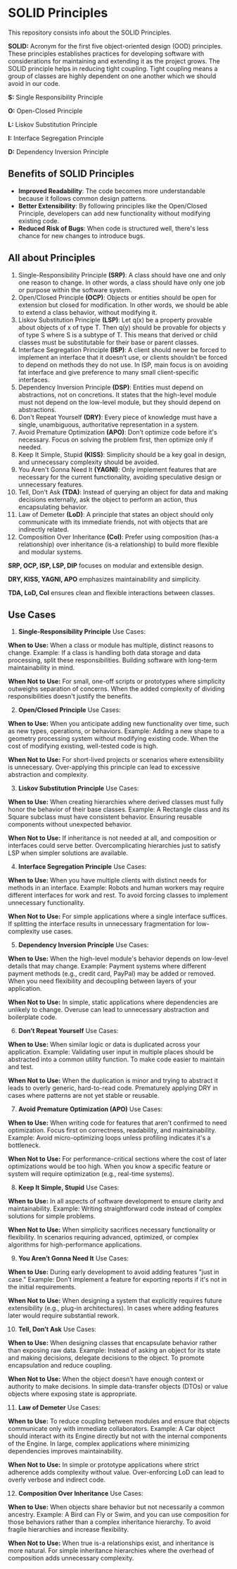 # SOLID Principles
This repository consists info about the SOLID Principles.

**SOLID:** Acronym for the first five object-oriented design (OOD) principles. These principles establishes practices for developing software with considerations for maintaining and extending it as the project grows. The SOLID principle helps in reducing tight coupling. Tight coupling means a group of classes are highly dependent on one another which we should avoid in our code.

**S:** Single Responsibility Principle

**O:** Open-Closed Principle

**L:** Liskov Substitution Principle

**I:** Interface Segregation Principle

**D:** Dependency Inversion Principle

## Benefits of SOLID Principles

- **Improved Readability**: The code becomes more understandable because it follows common design patterns.
- **Better Extensibility**: By following principles like the Open/Closed Principle, developers can add new functionality without modifying existing code.
- **Reduced Risk of Bugs**: When code is structured well, there's less chance for new changes to introduce bugs.


## All about Principles
1. Single-Responsibility Principle **(SRP)**: A class should have one and only one reason to change. In other words, a class should have only one job or purpose within the software system.
2. Open/Closed Principle **(OCP)**: Objects or entities should be open for extension but closed for modification. In other words, we should be able to extend a class behavior, without modifying it.
3. Liskov Substitution Principle **(LSP)**: Let q(x) be a property provable about objects of x of type T. Then q(y) should be provable for objects y of type S where S is a subtype of T. This means that derived or child classes must be substitutable for their base or parent classes.
4. Interface Segregation Principle **(ISP)**: A client should never be forced to implement an interface that it doesn’t use, or clients shouldn’t be forced to depend on methods they do not use. In ISP, main focus is on avoiding fat interface and give preference to many small client-specific interfaces.
5. Dependency Inversion Principle **(DSP)**: Entities must depend on abstractions, not on concretions. It states that the high-level module must not depend on the low-level module, but they should depend on abstractions.
6. Don't Repeat Yourself **(DRY)**: Every piece of knowledge must have a single, unambiguous, authoritative representation in a system.
7. Avoid Premature Optimization **(APO)**: Don’t optimize code before it's necessary. Focus on solving the problem first, then optimize only if needed.
8. Keep It Simple, Stupid **(KISS)**: Simplicity should be a key goal in design, and unnecessary complexity should be avoided.
9. You Aren't Gonna Need It **(YAGNI)**: Only implement features that are necessary for the current functionality, avoiding speculative design or unnecessary features.
10. Tell, Don't Ask **(TDA)**: Instead of querying an object for data and making decisions externally, ask the object to perform an action, thus encapsulating behavior.
11. Law of Demeter **(LoD)**: A principle that states an object should only communicate with its immediate friends, not with objects that are indirectly related.
12. Composition Over Inheritance **(CoI)**: Prefer using composition (has-a relationship) over inheritance (is-a relationship) to build more flexible and modular systems.

**SRP, OCP, ISP, LSP, DIP** focuses on modular and extensible design.

**DRY, KISS, YAGNI, APO** emphasizes maintainability and simplicity.

**TDA, LoD, CoI** ensures clean and flexible interactions between classes.

## Use Cases

1. **Single-Responsibility Principle** Use Cases: 

**When to Use:**
When a class or module has multiple, distinct reasons to change.
Example: If a class is handling both data storage and data processing, split these responsibilities.
Building software with long-term maintainability in mind.

**When Not to Use:**
For small, one-off scripts or prototypes where simplicity outweighs separation of concerns.
When the added complexity of dividing responsibilities doesn't justify the benefits.

2. **Open/Closed Principle** Use Cases: 

**When to Use:**
When you anticipate adding new functionality over time, such as new types, operations, or behaviors.
Example: Adding a new shape to a geometry processing system without modifying existing code.
When the cost of modifying existing, well-tested code is high.

**When Not to Use:**
For short-lived projects or scenarios where extensibility is unnecessary.
Over-applying this principle can lead to excessive abstraction and complexity.

3. **Liskov Substitution Principle** Use Cases: 

**When to Use:**
When creating hierarchies where derived classes must fully honor the behavior of their base classes.
Example: A Rectangle class and its Square subclass must have consistent behavior.
Ensuring reusable components without unexpected behavior.

**When Not to Use:**
If inheritance is not needed at all, and composition or interfaces could serve better.
Overcomplicating hierarchies just to satisfy LSP when simpler solutions are available.

4. **Interface Segregation Principle** Use Cases:

**When to Use:**
When you have multiple clients with distinct needs for methods in an interface.
Example: Robots and human workers may require different interfaces for work and rest.
To avoid forcing classes to implement unnecessary functionality.

**When Not to Use:**
For simple applications where a single interface suffices.
If splitting the interface results in unnecessary fragmentation for low-complexity use cases.

5. **Dependency Inversion Principle** Use Cases:
   
**When to Use:**
When the high-level module's behavior depends on low-level details that may change.
Example: Payment systems where different payment methods (e.g., credit card, PayPal) may be added or removed.
When you need flexibility and decoupling between layers of your application.

**When Not to Use:**
In simple, static applications where dependencies are unlikely to change.
Overuse can lead to unnecessary abstraction and boilerplate code.

6. **Don’t Repeat Yourself** Use Cases:
   
**When to Use:**
When similar logic or data is duplicated across your application.
Example: Validating user input in multiple places should be abstracted into a common utility function.
To make code easier to maintain and test.

**When Not to Use:**
When the duplication is minor and trying to abstract it leads to overly generic, hard-to-read code.
Prematurely applying DRY in cases where patterns are not yet stable or reusable.

7. **Avoid Premature Optimization (APO)** Use Cases:

**When to Use:**
When writing code for features that aren't confirmed to need optimization.
Focus first on correctness, readability, and maintainability.
Example: Avoid micro-optimizing loops unless profiling indicates it's a bottleneck.

**When Not to Use:**
For performance-critical sections where the cost of later optimizations would be too high.
When you know a specific feature or system will require optimization (e.g., real-time systems).

8. **Keep It Simple, Stupid** Use Cases:
   
**When to Use:**
In all aspects of software development to ensure clarity and maintainability.
Example: Writing straightforward code instead of complex solutions for simple problems.

**When Not to Use:**
When simplicity sacrifices necessary functionality or flexibility.
In scenarios requiring advanced, optimized, or complex algorithms for high-performance applications.

9. **You Aren’t Gonna Need It** Use Cases:
    
**When to Use:**
During early development to avoid adding features "just in case."
Example: Don’t implement a feature for exporting reports if it's not in the initial requirements.

**When Not to Use:**
When designing a system that explicitly requires future extensibility (e.g., plug-in architectures).
In cases where adding features later would require substantial rework.

10. **Tell, Don’t Ask** Use Cases:
    
**When to Use:**
When designing classes that encapsulate behavior rather than exposing raw data.
Example: Instead of asking an object for its state and making decisions, delegate decisions to the object.
To promote encapsulation and reduce coupling.

**When Not to Use:**
When the object doesn’t have enough context or authority to make decisions.
In simple data-transfer objects (DTOs) or value objects where exposing state is appropriate.

11. **Law of Demeter** Use Cases:
    
**When to Use:**
To reduce coupling between modules and ensure that objects communicate only with immediate collaborators.
Example: A Car object should interact with its Engine directly but not with the internal components of the Engine.
In large, complex applications where minimizing dependencies improves maintainability.

**When Not to Use:**
In simple or prototype applications where strict adherence adds complexity without value.
Over-enforcing LoD can lead to overly verbose and indirect code.

12. **Composition Over Inheritance** Use Cases:
    
**When to Use:**
When objects share behavior but not necessarily a common ancestry.
Example: A Bird can Fly or Swim, and you can use composition for those behaviors rather than a complex inheritance hierarchy.
To avoid fragile hierarchies and increase flexibility.

**When Not to Use:**
When true is-a relationships exist, and inheritance is more natural.
For simple inheritance hierarchies where the overhead of composition adds unnecessary complexity.

